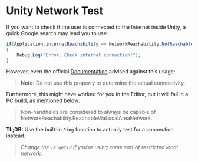 ﻿# Unity Network Test
If you want to check if the user is connected to the Internet inside Unity, a quick Google search may lead you to use:
```cs
if(Application.internetReachability == NetworkReachability.NotReachable)
{
    Debug.Log("Error. Check internet connection!");
}
```

However, even the official [Documentation](https://docs.unity3d.com/ScriptReference/Application-internetReachability.html) advised against this usage:
> **Note:** Do not use this property to determine the actual connectivity.

Furthermore, this might have worked for you in the Editor, but it will fail in a PC build, as mentioned below:
> Non-handhelds are considered to always be capable of NetworkReachability.ReachableViaLocalAreaNetwork.

**TL;DR:** Use the built-in `Ping` function to actually test for a connection instead.
> *Change the `TargetIP` if you're using some sort of restricted local network.*

